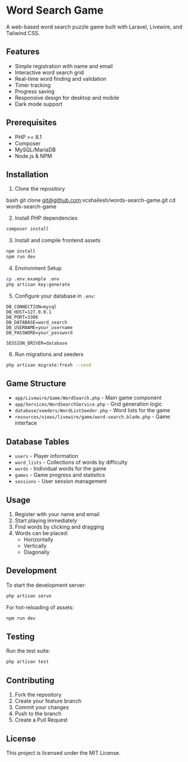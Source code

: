 # Word Search Game

A web-based word search puzzle game built with Laravel, Livewire, and Tailwind CSS.

## Features

- Simple registration with name and email
- Interactive word search grid
- Real-time word finding and validation
- Timer tracking
- Progress saving
- Responsive design for desktop and mobile
- Dark mode support

## Prerequisites

- PHP >= 8.1
- Composer
- MySQL/MariaDB
- Node.js & NPM

## Installation

1. Clone the repository

bash
git clone git@github.com:vcshailesh/words-search-game.git
cd words-search-game

2. Install PHP dependencies
```bash
composer install
```

3. Install and compile frontend assets
```bash
npm install
npm run dev
```

4. Environment Setup
```bash
cp .env.example .env
php artisan key:generate
```

5. Configure your database in `.env`:
```env
DB_CONNECTION=mysql
DB_HOST=127.0.0.1
DB_PORT=3306
DB_DATABASE=word_search
DB_USERNAME=your_username
DB_PASSWORD=your_password

SESSION_DRIVER=database
```

6. Run migrations and seeders
```bash
php artisan migrate:fresh --seed
```

## Game Structure

- `app/Livewire/Game/WordSearch.php` - Main game component
- `app/Services/WordSearchService.php` - Grid generation logic
- `database/seeders/WordListSeeder.php` - Word lists for the game
- `resources/views/livewire/game/word-search.blade.php` - Game interface

## Database Tables

- `users` - Player information
- `word_lists` - Collections of words by difficulty
- `words` - Individual words for the game
- `games` - Game progress and statistics
- `sessions` - User session management

## Usage

1. Register with your name and email
2. Start playing immediately
3. Find words by clicking and dragging
4. Words can be placed:
   - Horizontally
   - Vertically
   - Diagonally

## Development

To start the development server:

```bash
php artisan serve
```

For hot-reloading of assets:
```bash
npm run dev
```

## Testing

Run the test suite:
```bash
php artisan test
```

## Contributing

1. Fork the repository
2. Create your feature branch
3. Commit your changes
4. Push to the branch
5. Create a Pull Request

## License

This project is licensed under the MIT License.